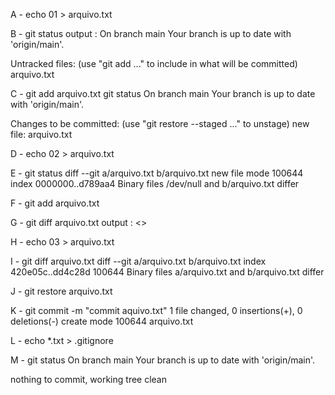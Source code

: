 A - echo 01 > arquivo.txt

B - git status
output : On branch main
Your branch is up to date with 'origin/main'.

Untracked files:
  (use "git add <file>..." to include in what will be committed)
        arquivo.txt

C - git add arquivo.txt
git status
On branch main
Your branch is up to date with 'origin/main'.      

Changes to be committed:
  (use "git restore --staged <file>..." to unstage)
        new file:   arquivo.txt

D - echo 02 > arquivo.txt

E - git status
diff --git a/arquivo.txt b/arquivo.txt
new file mode 100644
index 0000000..d789aa4
Binary files /dev/null and b/arquivo.txt differ

F - git add arquivo.txt

G - git diff arquivo.txt
output : <<nenhum>>

H - echo 03 > arquivo.txt

I - git diff arquivo.txt
diff --git a/arquivo.txt b/arquivo.txt
index 420e05c..dd4c28d 100644
Binary files a/arquivo.txt and b/arquivo.txt differ

J - git restore arquivo.txt

K - git commit -m "commit aquivo.txt"
 1 file changed, 0 insertions(+), 0 deletions(-)
 create mode 100644 arquivo.txt

L - echo *.txt > .gitignore

M - git status
On branch main
Your branch is up to date with 'origin/main'.

nothing to commit, working tree clean


